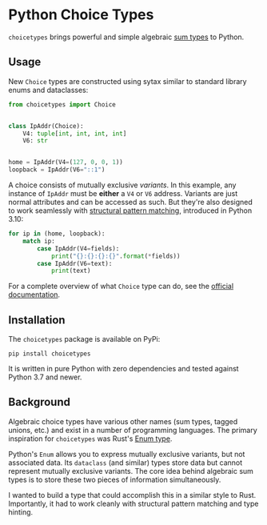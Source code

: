 # Python Choice Types

`choicetypes` brings powerful and simple algebraic [sum types](https://en.wikipedia.org/wiki/Tagged_union) to Python.

## Usage

New `Choice` types are constructed using sytax similar to standard library enums and dataclasses:

```python
from choicetypes import Choice


class IpAddr(Choice):
    V4: tuple[int, int, int, int]
    V6: str


home = IpAddr(V4=(127, 0, 0, 1))
loopback = IpAddr(V6="::1")
```

A choice consists of mutually exclusive _variants_. In this example, any instance of `IpAddr` must be **either** a `V4` or `V6` address. Variants are just normal attributes and can be accessed as such. But they're also designed to work seamlessly with [structural pattern matching](https://peps.python.org/pep-0636/), introduced in Python 3.10:

```python
for ip in (home, loopback):
    match ip:
        case IpAddr(V4=fields):
            print("{}:{}:{}:{}".format(*fields))
        case IpAddr(V6=text):
            print(text)
```

For a complete overview of what `Choice` type can do, see the [official documentation](https://samwaterbury.github.io/choicetypes/).

## Installation

The `choicetypes` package is available on PyPi:

```shell
pip install choicetypes
```

It is written in pure Python with zero dependencies and tested against Python 3.7 and newer.

## Background

Algebraic choice types have various other names (sum types, tagged unions, etc.) and exist in a number of programming languages. The primary inspiration for `choicetypes` was Rust's [Enum type](https://doc.rust-lang.org/book/ch06-00-enums.html).

Python's `Enum` allows you to express mutually exclusive variants, but not associated data. Its `dataclass` (and similar) types store data but cannot represent mutually exclusive variants. The core idea behind algebraic sum types is to store these two pieces of information simultaneously.

I wanted to build a type that could accomplish this in a similar style to Rust. Importantly, it had to work cleanly with structural pattern matching and type hinting.
